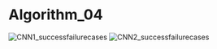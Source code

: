 # Algorithm_04
![CNN1_successfailurecases](https://user-images.githubusercontent.com/66166007/83328792-aa220c00-a2c0-11ea-8b0e-43b0fc3986eb.PNG)
![CNN2_successfailurecases](https://user-images.githubusercontent.com/66166007/83328827-ef463e00-a2c0-11ea-971c-6c5755f3b553.PNG)
